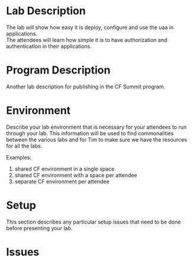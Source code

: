 # Lab Description

The lab will show how easy it is deploy, configure and use the uaa in applications.  
The attendees will learn how simple it is to have authorization and authentication in their applications.

# Program Description

Another lab description for publishing in the CF Summit program.

# Environment

Describe your lab environment that is necessary for your attendees
to run through your lab. This information will be used to find commonalities 
between the various labs and for Tim to make sure we have the resources for
all the labs.

Examples:
  1. shared CF environment in a single space
  1. shared CF environment with a space per attendee
  1. separate CF environment per attendee

# Setup

This section describes any particular setup issues that need to be done
before presenting your lab.

# Issues
